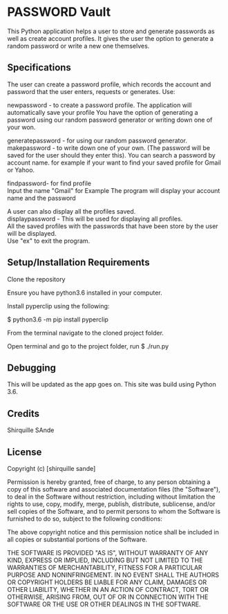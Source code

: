 # PASSWORD Vault

This Python application helps a user to store and generate passwords as well as create account profiles. It gives the user the option to generate a random password or write a new one themselves.                        
            
## Specifications
The user can create a password profile, which records the account and password that the user enters, requests or generates. Use:      

newpassword - to create a password profile. The application will automatically save your profile
You have the option of generating a password using our random password generator or writing down one of your won.

generatepassword - for using our random password generator.          
makepassword - to write down one of your own. (The password will be saved for the user should they enter this).
You can search a password by account name. for example if your want to find your saved profile for Gmail or Yahoo.        

findpassword- for find profile               
Input the name "Gmail" for Example
The program will display your account name and the password             
     

A user can also display all the profiles saved.            
displaypassword - This will be used for displaying all profiles.             
All the saved profiles with the passwords that have been store by the user will be displayed.                 
Use "ex" to exit the program.     
    


## Setup/Installation Requirements           
Clone the repository      
                       


Ensure you have python3.6 installed in your computer.               
             
Install pyperclip using the following:       
      
$ python3.6 -m pip install pyperclip               

From the terminal navigate to the cloned project folder.                 

Open terminal and go to the project folder, run $ ./run.py

## Debugging        
This will be updated as the app goes on. 
This site was build using Python 3.6.                          
 
## Credits
Shirquille SAnde

## License

Copyright (c) [shirquille sande]     

Permission is hereby granted, free of charge, to any person obtaining a copy of this software and associated documentation files (the "Software"), to deal in the Software without restriction, including without limitation the rights to use, copy, modify, merge, publish, distribute, sublicense, and/or sell copies of the Software, and to permit persons to whom the Software is furnished to do so, subject to the following conditions:

The above copyright notice and this permission notice shall be included in all copies or substantial portions of the Software.

THE SOFTWARE IS PROVIDED "AS IS", WITHOUT WARRANTY OF ANY KIND, EXPRESS OR IMPLIED, INCLUDING BUT NOT LIMITED TO THE WARRANTIES OF MERCHANTABILITY, FITNESS FOR A PARTICULAR PURPOSE AND NONINFRINGEMENT. IN NO EVENT SHALL THE AUTHORS OR COPYRIGHT HOLDERS BE LIABLE FOR ANY CLAIM, DAMAGES OR OTHER LIABILITY, WHETHER IN AN ACTION OF CONTRACT, TORT OR OTHERWISE, ARISING FROM, OUT OF OR IN CONNECTION WITH THE SOFTWARE OR THE USE OR OTHER DEALINGS IN THE SOFTWARE.

